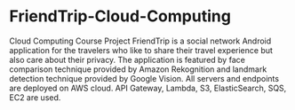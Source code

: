 # FriendTrip-Cloud-Computing
Cloud Computing Course Project
FriendTrip is a social network Android application for the travelers who like to share their travel experience but also care about their privacy. The application is featured by face comparison technique provided by Amazon Rekognition and landmark detection technique provided by Google Vision.
All servers and endpoints are deployed on AWS cloud. API Gateway, Lambda, S3, ElasticSearch, SQS, EC2 are used.
